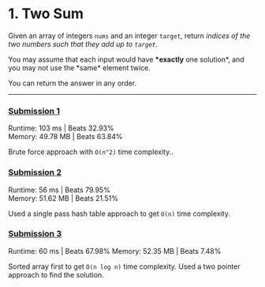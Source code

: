 # 1. Two Sum

Given an array of integers `nums` and an integer `target`, return _indices of the two numbers such that they add up to `target`_.

You may assume that each input would have **\*exactly** one solution*, and you may not use the *same\* element twice.

You can return the answer in any order.

---

### [Submission 1](/easy/1-two-sum/1-two-sum.js)

Runtime: 103 ms | Beats 32.93%  
Memory: 49.78 MB | Beats 63.84%

Brute force approach with `O(n^2)` time complexity..

### [Submission 2](/easy/1-two-sum/1-two-sum-2.js)

Runtime: 56 ms | Beats 79.95%  
Memory: 51.62 MB | Beats 21.51%

Used a single pass hash table approach to get `O(n)` time complexity.

### [Submission 3](/easy/1-two-sum/1-two-sum-3.js)

Runtime: 60 ms | Beats 67.98%
Memory: 52.35 MB | Beats 7.48%

Sorted array first to get `O(n log n)` time complexity. Used a two pointer approach to find the solution.
